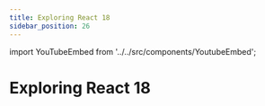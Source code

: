 ```yaml
---
title: Exploring React 18
sidebar_position: 26
---
```


import YouTubeEmbed from '../../src/components/YoutubeEmbed';

# Exploring React 18

<YouTubeEmbed videoId="QO7Ri1ZuK2w" />
